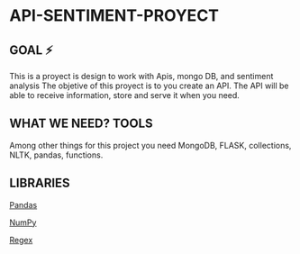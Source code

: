 # API-SENTIMENT-PROYECT

## GOAL ⚡️

This is a proyect is design to work with Apis, mongo DB, and sentiment analysis
The objetive of this proyect is to you create an API. The API will be able to receive information, store and serve it when you need.

## WHAT WE NEED? TOOLS

Among other things for this project you need MongoDB, FLASK, collections, NLTK, pandas, functions.

## LIBRARIES

[Pandas][id]

[id]: https://pandas.pydata.org/  "Pandas"

[NumPy][id]

[id]: https://numpy.org/ "NumPy"

[Regex][id]

[id]: https://docs.python.org/3/library/re.html "Regex"

[TextBlob]:[id]

[id]: https://textblob.readthedocs.io/en/dev/ "TextBlob"

[Matplotlib]:[id]

[id]: https://pandas.pydata.org/pandas-docs/stable/user_guide/visualization.html "Matplotlib"

[Os]:[id]

[id]: https://python101.pythonlibrary.org/chapter16_os.html

[Request]:[id]

[id]: https://docs.python-requests.org/en/master/

[PyMongo]:[id]

[id]: https://pymongo.readthedocs.io/en/stable/

[Dotenv]:[id]

[id]: https://pypi.org/project/python-dotenv/

